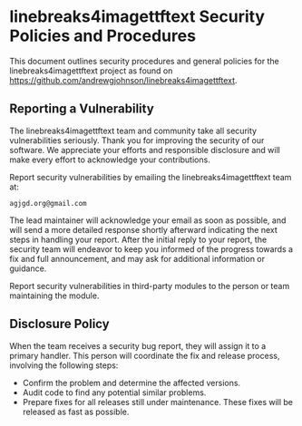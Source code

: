 # linebreaks4imagettftext Security Policies and Procedures

This document outlines security procedures and general policies for the linebreaks4imagettftext project as found on https://github.com/andrewgjohnson/linebreaks4imagettftext.

## Reporting a Vulnerability

The linebreaks4imagettftext team and community take all security vulnerabilities seriously. Thank you for improving the security of our software. We appreciate your efforts and responsible disclosure and will make every effort to acknowledge your contributions.

Report security vulnerabilities by emailing the linebreaks4imagettftext team at:

    agjgd.org@gmail.com

The lead maintainer will acknowledge your email as soon as possible, and will send a more detailed response shortly afterward indicating the next steps in handling your report. After the initial reply to your report, the security team will endeavor to keep you informed of the progress towards a fix and full announcement, and may ask for additional information or guidance.

Report security vulnerabilities in third-party modules to the person or team maintaining the module.

## Disclosure Policy

When the team receives a security bug report, they will assign it to a primary handler. This person will coordinate the fix and release process, involving the following steps:

  * Confirm the problem and determine the affected versions.
  * Audit code to find any potential similar problems.
  * Prepare fixes for all releases still under maintenance. These fixes will be released as fast as possible.
